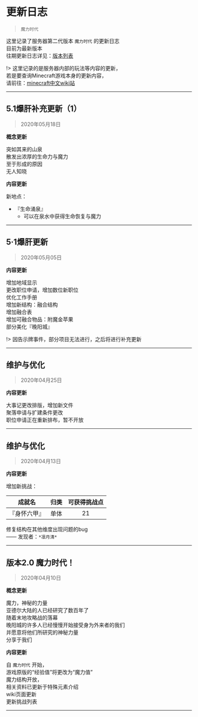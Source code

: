 # 更新日志
> `魔力时代`

这里记录了服务器第二代版本 `魔力时代` 的更新日志  
目前为最新版本  
往期更新日志详见：[版本列表](world/MS1/update/ul.md)

!> 这里记录的是服务器内部的玩法等内容的更新，  
若是要查询Minecraft游戏本身的更新内容，  
请前往：[minecraft中文wiki站](https://minecraft-zh.gamepedia.com/Minecraft_Wiki)

* * *

## 5.1爆肝补充更新（1）
> 2020年05月18日

**概念更新**

突如其来的山泉  
散发出浓厚的生命力与魔力  
至于形成的原因  
无人知晓

**内容更新**

新地点：  

* 『生命涌泉』
  * 可以在泉水中获得生命恢复与魔力

* * *

## 5·1爆肝更新
> 2020年05月05日

**内容更新**

增加地域显示  
更改职位申请，增加数位新职位  
优化工作手册  
增加新结构：融合结构  
增加融合表  
增加可融合物品：附魔金苹果  
部分美化『晚阳城』

!> 因告示牌事件，部分项目无法进行，之后将进行补充更新

* * *

## 维护与优化
> 2020年04月25日

**内容更新**

大事记更改排版，增加新文件  
聚落申请与扩建条件更改  
职位申请正在重新排布，暂不开放

* * *

## 维护与优化
> 2020年04月13日

**内容更新**

增加新挑战：  

|成就名|归类|可获得挑战点|
|:-:|:-:|:-:|
|『身怀六甲』|单体|21|

修复结构在其他维度出现问题的bug  
     —— 发现者：`*凛月清*`


* * *

## 版本2.0 魔力时代！
> 2020年04月10日

**概念更新**

魔力，神秘的力量  
亚德尔大陆的人已经研究了数百年了  
随着末地攻略战的落幕  
晚阳城的许多人已经慢慢开始接受身为外来者的我们  
并愿意将他们所研究的神秘力量  
分享于我们  

**内容更新**

自 `魔力时代` 开始，  
游戏原版的“经验值”将更改为“魔力值”  
魔力结构开放，  
相关资料已更新于特殊元素介绍  
wiki页面更新  
更新挑战列表  

* * *
